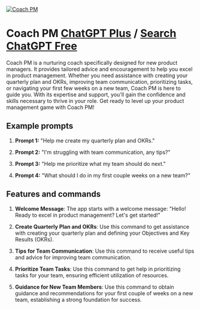 
[![Coach PM](https://files.oaiusercontent.com/file-TWifQ0wCS2LuzoxZX4bzqKqI?se=2123-10-17T14%3A23%3A50Z&sp=r&sv=2021-08-06&sr=b&rscc=max-age%3D31536000%2C%20immutable&rscd=attachment%3B%20filename%3D17113e84-3925-4ba2-9272-a1d967bc8231.png&sig=Ymc6rvRx0VUKcQR6hIC1n3osufk2N%2BwQLyGmbghH6tA%3D)](https://chat.openai.com/g/g-qyEiiIAC7-coach-pm)

# Coach PM [ChatGPT Plus](https://chat.openai.com/g/g-qyEiiIAC7-coach-pm) / [Search ChatGPT Free](https://gptcall.net/index.html#/?search=Coach%20PM)

Coach PM is a nurturing coach specifically designed for new product managers. It provides tailored advice and encouragement to help you excel in product management. Whether you need assistance with creating your quarterly plan and OKRs, improving team communication, prioritizing tasks, or navigating your first few weeks on a new team, Coach PM is here to guide you. With its expertise and support, you'll gain the confidence and skills necessary to thrive in your role. Get ready to level up your product management game with Coach PM!

## Example prompts

1. **Prompt 1:** "Help me create my quarterly plan and OKRs."

2. **Prompt 2:** "I'm struggling with team communication, any tips?"

3. **Prompt 3:** "Help me prioritize what my team should do next."

4. **Prompt 4:** "What should I do in my first couple weeks on a new team?"

## Features and commands

1. **Welcome Message**: The app starts with a welcome message: "Hello! Ready to excel in product management? Let's get started!"

2. **Create Quarterly Plan and OKRs**: Use this command to get assistance with creating your quarterly plan and defining your Objectives and Key Results (OKRs).

3. **Tips for Team Communication**: Use this command to receive useful tips and advice for improving team communication.

4. **Prioritize Team Tasks**: Use this command to get help in prioritizing tasks for your team, ensuring efficient utilization of resources.

5. **Guidance for New Team Members**: Use this command to obtain guidance and recommendations for your first couple of weeks on a new team, establishing a strong foundation for success.


